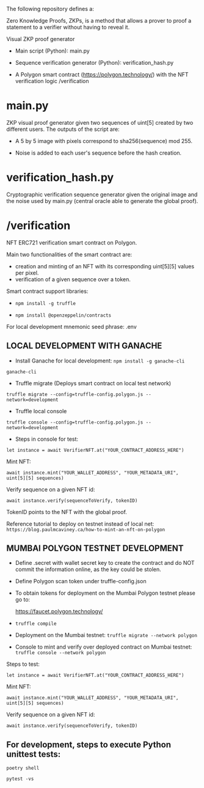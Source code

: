 

The following repository defines a:


Zero Knowledge Proofs, ZKPs, is a method that allows a prover to proof a statement to a verifier without having to reveal it.

Visual ZKP proof generator 

 + Main script (Python):  main.py
 
 + Sequence verification generator (Python): verification_hash.py
 
 + A Polygon smart contract (https://polygon.technology/) with the NFT verification logic /verification
 

# main.py

ZKP visual proof generator given two sequences of uint[5] created by two different users.
The outputs of the script are:

* A 5 by 5 image with pixels correspond to sha256(sequence) mod 255.

* Noise is added to each user's sequence before the hash creation.

# verification_hash.py

Cryptographic verification sequence generator given the original image and the noise used by main.py (central oracle able to generate the global proof).

# /verification 


NFT ERC721 verification smart contract on Polygon.

Main two functionalities of the smart contract are:

* creation and minting of an NFT with its corresponding uint[5][5] values per pixel.
* verification of a given sequence over a token.
 
 Smart contract support libraries:
 
 + `npm install -g truffle`
 
 + `npm install @openzeppelin/contracts`
 
 
 For local development mnemonic seed phrase: .env 
 
 
 ## LOCAL DEVELOPMENT WITH GANACHE
 
  + Install Ganache for local development: `npm install -g ganache-cli`
  
  `ganache-cli`
  
  + Truffle migrate (Deploys smart contract on local test network)
  
  `truffle migrate --config=truffle-config.polygon.js --network=development`


  + Truffle local console 
  
  `truffle console --config=truffle-config.polygon.js --network=development`
  
  + Steps in console for test:
  
  `let instance = await VerifierNFT.at("YOUR_CONTRACT_ADDRESS_HERE")`
  
  Mint NFT:
  
  `await instance.mint("YOUR_WALLET_ADDRESS", "YOUR_METADATA_URI", uint[5][5] sequences)`
  
  Verify sequence on a given NFT id:
  
  `await instance.verify(sequenceToVerify, tokenID)`
  
  TokenID points to the NFT with the global proof.
    
  Reference tutorial to deploy on testnet instead of local net: 
  `https://blog.paulmcaviney.ca/how-to-mint-an-nft-on-polygon`
  
 ## MUMBAI POLYGON TESTNET DEVELOPMENT 
 
  + Define .secret with wallet secret key to create the contract and do NOT commit the information online, as the key could be stolen.
  
  + Define Polygon scan token under truffle-config.json
  
  + To obtain tokens for deployment on the Mumbai Polygon testnet please go to: 
    
      https://faucet.polygon.technology/
 
  + `truffle compile`
  
  + Deployment on the Mumbai testnet: `truffle migrate --network polygon`
  
  + Console to mint and verify over deployed contract on Mumbai testnet: `truffle console --network polygon`
  
  Steps to test: 
  
  `let instance = await VerifierNFT.at("YOUR_CONTRACT_ADDRESS_HERE")`
  
  Mint NFT:
  
  `await instance.mint("YOUR_WALLET_ADDRESS", "YOUR_METADATA_URI", uint[5][5] sequences)`
  
  Verify sequence on a given NFT id:
  
  `await instance.verify(sequenceToVerify, tokenID)`
  
  
 ## For development, steps to execute Python unittest tests:
 
  `poetry shell`
  
  `pytest -vs`
  

